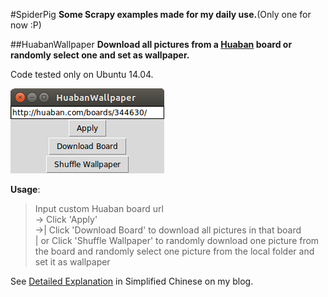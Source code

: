 #SpiderPig
**Some Scrapy examples made for my daily use.**(Only one for now :P)

##HuabanWallpaper
**Download all pictures from a [Huaban](http://huaban.com/) board or randomly select one and set as wallpaper.**<br>

Code tested only on Ubuntu 14.04.

![HuabanWallpaper GUI](https://github.com/Conglang/SpiderPig/blob/master/huabanwallpaper_gui.png)

**Usage**:<br>

> Input custom Huaban board url<br>
> -> Click 'Apply'<br>
> ->| Click 'Download Board' to download all pictures in that board<br>
>   | or Click 'Shuffle Wallpaper' to randomly download one picture from the board and randomly select one picture from the local folder and set it as wallpaper<br>

See [Detailed Explanation](http://conglang.github.io/2015/04/18/scrapy-huaban-wallpaper/) in Simplified Chinese on my blog.
